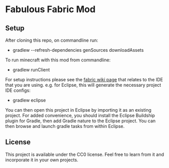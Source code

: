 # Fabulous Fabric Mod

## Setup

After cloning this repo, on commandline run:

 * gradlew --refresh-dependencies genSources downloadAssets
 
To run minecraft with this mod from commandline:

 * gradlew runClient  
 
For setup instructions please see the [fabric wiki page](https://fabricmc.net/wiki/tutorial:setup) 
that relates to the IDE that you are using. e.g. for Eclipse, this will generate the necessary project IDE configs:

 * gradlew eclipse 

You can then open this project in Eclipse by importing it as an existing project. 
For added convenience, you should install the Eclipse Buildship plugin for Gradle, 
then add Gradle nature to the Eclipse project.  You can then browse and launch 
gradle tasks from within Eclipse.

## License

This project is available under the CC0 license. Feel free to learn from it and incorporate it in your own projects.
